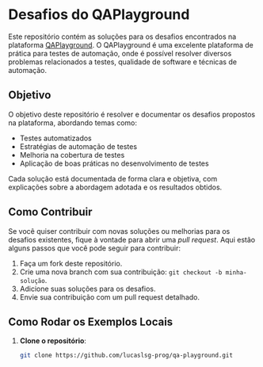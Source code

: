 # Desafios do QAPlayground

Este repositório contém as soluções para os desafios encontrados na plataforma [QAPlayground](https://qaplayground.dev/). O QAPlayground é uma excelente plataforma de prática para testes de automação, onde é possível resolver diversos problemas relacionados a testes, qualidade de software e técnicas de automação.

## Objetivo

O objetivo deste repositório é resolver e documentar os desafios propostos na plataforma, abordando temas como:

- Testes automatizados
- Estratégias de automação de testes
- Melhoria na cobertura de testes
- Aplicação de boas práticas no desenvolvimento de testes

Cada solução está documentada de forma clara e objetiva, com explicações sobre a abordagem adotada e os resultados obtidos.

## Como Contribuir

Se você quiser contribuir com novas soluções ou melhorias para os desafios existentes, fique à vontade para abrir uma *pull request*. Aqui estão alguns passos que você pode seguir para contribuir:

1. Faça um fork deste repositório.
2. Crie uma nova branch com sua contribuição: `git checkout -b minha-solução`.
3. Adicione suas soluções para os desafios.
4. Envie sua contribuição com um pull request detalhado.

## Como Rodar os Exemplos Locais

1. **Clone o repositório**:

   ```bash
   git clone https://github.com/lucaslsg-prog/qa-playground.git

